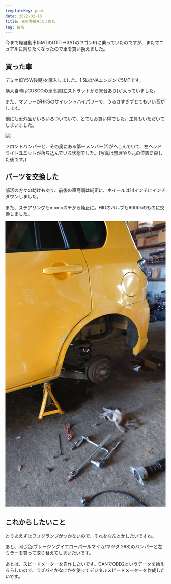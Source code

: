 ```yaml
---
templateKey: post
date: 2022-02-13
title: 車の整備をはじめた
tag: 技術
---
```

今まで軽自動車(5MTのOTTI→3ATのワゴンR)に乗っていたのですが、またマニュアルに乗りたくなったので車を買い換えました。

## 買った車

デミオ(DY5W後期)を購入しました。1.5LのNAエンジンで5MTです。

購入当時はCUSCOの車高調(左ストラットから異音あり)が入っていました。

また、マフラーがHKSのサイレントハイパワーで、うるさすぎずとてもいい音がします。

他にも車外品がいろいろついていて、とてもお買い得でした。工具もいただいてしまいました。

![](../images/dsc_0415.jpg)

フロントバンパーと、その奥にある第一メンバー(?)がへこんでいて、左ヘッドライトユニットが落ち込んでいる状態でした。(写真は無理やり元の位置に戻した後です。)

## パーツを交換した

部活の方々の助けもあり、前後の車高調は純正に、ホイールは14インチにインチダウンしました。

また、ステアリングもmomoステから純正に。HIDのバルブも6000kのものに交換しました。

![](../images/dsc_0419.jpg)

## これからしたいこと
とりあえずはフォグランプがつかないので、それをなんとかしたいですね。

あと、同じ色(ブレージングイエローパールマイカ/マツダ 26S)のバンパーと左ミラーを買って取り替えてしまいたいです。

あとは、スピードメーターを自作したいです。CANでOBD2というデータを拾えるらしいので、ラズパイかなにかを使ってデジタルスピードメーターを作成したいです。